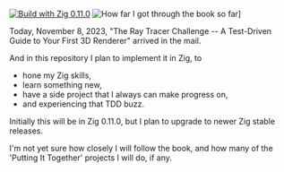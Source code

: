 [![Build with Zig 0.11.0](https://github.com/marnix/zig-ray-tracer-challenge-marnix/actions/workflows/ci-workflow.yaml/badge.svg?branch=main)](https://github.com/marnix/zig-ray-tracer-challenge-marnix/actions?query=branch%3Amain)
![How far I got through the book so far](https://badgen.net/github/tag/marnix/zig-ray-tracer-challenge-marnix)]

Today, November 8, 2023, "The Ray Tracer Challenge --
A Test-Driven Guide to Your First 3D Renderer"
arrived in the mail.

And in this repository I plan to implement it in Zig, to

- hone my Zig skills,
- learn something new,
- have a side project that I always can make progress on,
- and experiencing that TDD buzz.

Initially this will be in Zig 0.11.0,
but I plan to upgrade to newer Zig stable releases.

I'm not yet sure how closely I will follow the book,
and how many of the 'Putting It Together' projects I will do, if any.
